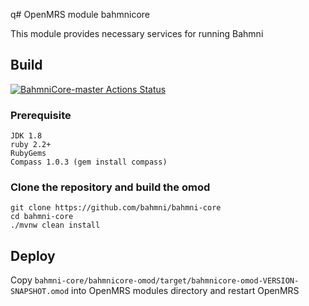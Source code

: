 q# OpenMRS module bahmnicore

This module provides necessary services for running Bahmni

## Build

[![BahmniCore-master Actions Status](https://github.com/Bahmni/bahmni-core/workflows/Java%20CI%20with%20Maven/badge.svg)](https://github.com/Bahmni/bahmni-core/actions)

### Prerequisite
    JDK 1.8
    ruby 2.2+
    RubyGems
    Compass 1.0.3 (gem install compass)
    
### Clone the repository and build the omod
   
    git clone https://github.com/bahmni/bahmni-core
    cd bahmni-core
    ./mvnw clean install
    
## Deploy

Copy ```bahmni-core/bahmnicore-omod/target/bahmnicore-omod-VERSION-SNAPSHOT.omod``` into OpenMRS modules directory and restart OpenMRS
